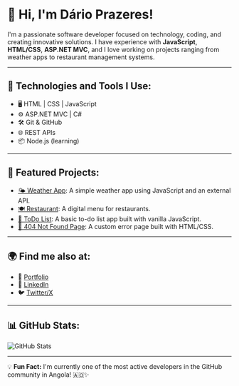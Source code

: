 # 👋 Hi, I'm Dário Prazeres!

I'm a passionate software developer focused on technology, coding, and creating innovative solutions. I have experience with **JavaScript**, **HTML/CSS**, **ASP.NET MVC**, and I love working on projects ranging from weather apps to restaurant management systems.

---

## 🚀 Technologies and Tools I Use:
- 🖥️ HTML | CSS | JavaScript
- ⚙️ ASP.NET MVC | C#
- 🛠️ Git & GitHub
- 🌐 REST APIs
- 📦 Node.js (learning)

---

## 📌 Featured Projects:
- [🌤️ Weather App](https://github.com/darioprazeres/Wheather-App): A simple weather app using JavaScript and an external API.
- [🍽️ Restaurant](https://github.com/darioprazeres/Restaurant): A digital menu for restaurants.
- [📝 ToDo List](https://github.com/darioprazeres/ToDo-List): A basic to-do list app built with vanilla JavaScript.
- [🚫 404 Not Found Page](https://github.com/darioprazeres/404-not-found): A custom error page built with HTML/CSS.

---

## 🌍 Find me also at:
- 🔗 [Portfolio](https://darioprazeres.github.io/portfolio)
- 💼 [LinkedIn](https://www.linkedin.com/in/dário-prazeres/)
- 🐦 [Twitter/X](https://twitter.com/darioprazeres)

---

## 📊 GitHub Stats:
![GitHub Stats](https://github-readme-stats.vercel.app/api?username=darioprazeres&show_icons=true&theme=dracula)

---

💡 **Fun Fact:** I'm currently one of the most active developers in the GitHub community in Angola! 🇦🇴✨


